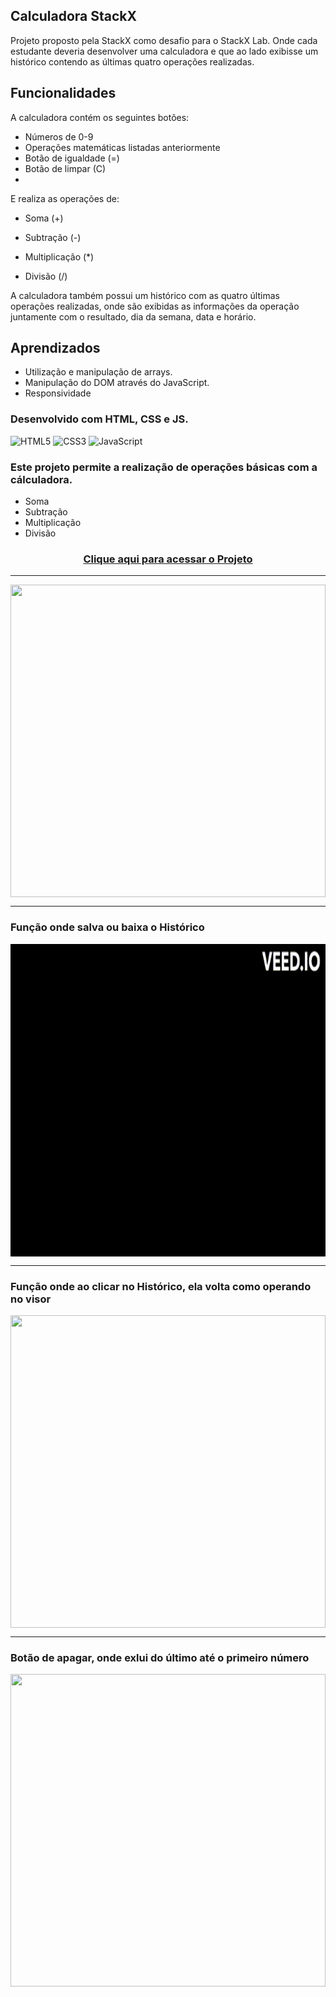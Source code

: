 
## Calculadora StackX


Projeto proposto pela StackX como desafio para o StackX Lab. Onde cada estudante deveria desenvolver uma calculadora e que ao lado exibisse um histórico contendo as últimas quatro operações realizadas.


## Funcionalidades

A calculadora contém os seguintes botões:

- Números de 0-9
- Operações matemáticas listadas anteriormente
- Botão de igualdade (=)
- Botão de limpar (C)
- 

E realiza as operações de:

- Soma (+)

- Subtração (-)
- Multiplicação (*)
- Divisão (/)

A calculadora também possui um histórico com as quatro últimas operações realizadas, onde são exibidas as informações da operação juntamente com o resultado, dia da semana, data e horário.

## Aprendizados

* Utilização e manipulação de arrays.
* Manipulação do DOM através do JavaScript.
* Responsividade
### Desenvolvido com HTML, CSS e JS.
<div style="display: inline_block" >
    <img aling="center" alt="HTML5" src="https://img.shields.io/badge/HTML5-E34F26?style=for-the-badge&logo=html5&logoColor=white" />
    <img aling="center" alt="CSS3" src="https://img.shields.io/badge/CSS3-1572B6?style=for-the-badge&logo=css3&logoColor=white" />
    <img aling="center" alt="JavaScript" src="https://img.shields.io/badge/JavaScript-F7DF1E?style=for-the-badge&logo=javascript&logoColor=black" />
</div>

### Este projeto permite a realização de operações básicas com a cálculadora.


<p> 
    <ul>
        <li>Soma</li>
        <li>Subtração</li>
        <li>Multiplicação</li>
        <li>Divisão</li>
    </ul>
</p>


 ### <div align="center"> [Clique aqui para acessar o Projeto](https://calculadorastackx.netlify.app/)
   
   ***
   
   <img src="./calc1.gif" align="center" height="500em" width="100%"> 
   
   ***
### Função onde salva ou baixa o Histórico
 <img src="./calc2.gif" align="center" height="500em" width="100%"> 
 
  ***
### Função onde ao clicar no Histórico, ela volta como operando no visor
 <img src="./calc3.gif" align="center" height="500em" width="100%"> 
 
  ***

### Botão de apagar, onde exlui do último até o primeiro número
 <img src="./calc4.gif" align="center" height="500em" width="100%"> 







